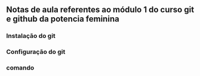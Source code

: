 ## Notas de aula referentes ao módulo 1 do curso git e github da potencia feminina


### Instalação do git

### Configuração do git


### comando 